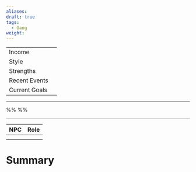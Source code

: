 ```yaml
---
aliases: 
draft: true
tags:
  - Gang
weight:
---
```

|                                           |     |
|:----------------------------------------- |:--- |
| <span class="leftTH">Income</span>        |     |
| <span class="leftTH">Style</span>         |     |
| <span class="leftTH">Strengths</span>     |     |
| <span class="leftTH">Recent Events</span> |     |
| <span class="leftTH">Current Goals</span> |     |

---
%%
%%


---

| NPC | Role |
|:---:|:----:|
|     |      |
|     |      |
# Summary
